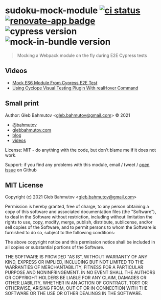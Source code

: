 # sudoku-mock-module [![ci status][ci image]][ci url] [![renovate-app badge][renovate-badge]][renovate-app] ![cypress version](https://img.shields.io/badge/cypress-9.5.3-brightgreen) ![mock-in-bundle version](https://img.shields.io/badge/mock--in--bundle-1.3.0-brightgreen)
> Mocking a Webpack module on the fly during E2E Cypress tests

## Videos

- [Mock ES6 Module From Cypress E2E Test](https://www.youtube.com/watch?v=RAFdYqRO2vI)
- [Using Cyclope Visual Testing Plugin With realHover Command](https://youtu.be/G5CtE_LBIno)

## Small print

Author: Gleb Bahmutov &lt;gleb.bahmutov@gmail.com&gt; &copy; 2021

- [@bahmutov](https://twitter.com/bahmutov)
- [glebbahmutov.com](https://glebbahmutov.com)
- [blog](https://glebbahmutov.com/blog)
- [videos](https://www.youtube.com/glebbahmutov)

License: MIT - do anything with the code, but don't blame me if it does not work.

Support: if you find any problems with this module, email / tweet /
[open issue](https://github.com/bahmutov/sudoku-mock-module/issues) on Github

## MIT License

Copyright (c) 2021 Gleb Bahmutov &lt;gleb.bahmutov@gmail.com&gt;

Permission is hereby granted, free of charge, to any person
obtaining a copy of this software and associated documentation
files (the "Software"), to deal in the Software without
restriction, including without limitation the rights to use,
copy, modify, merge, publish, distribute, sublicense, and/or sell
copies of the Software, and to permit persons to whom the
Software is furnished to do so, subject to the following
conditions:

The above copyright notice and this permission notice shall be
included in all copies or substantial portions of the Software.

THE SOFTWARE IS PROVIDED "AS IS", WITHOUT WARRANTY OF ANY KIND,
EXPRESS OR IMPLIED, INCLUDING BUT NOT LIMITED TO THE WARRANTIES
OF MERCHANTABILITY, FITNESS FOR A PARTICULAR PURPOSE AND
NONINFRINGEMENT. IN NO EVENT SHALL THE AUTHORS OR COPYRIGHT
HOLDERS BE LIABLE FOR ANY CLAIM, DAMAGES OR OTHER LIABILITY,
WHETHER IN AN ACTION OF CONTRACT, TORT OR OTHERWISE, ARISING
FROM, OUT OF OR IN CONNECTION WITH THE SOFTWARE OR THE USE OR
OTHER DEALINGS IN THE SOFTWARE.

[ci image]: https://github.com/bahmutov/sudoku-mock-module/workflows/main/badge.svg?branch=main
[ci url]: https://github.com/bahmutov/sudoku-mock-module/actions
[renovate-badge]: https://img.shields.io/badge/renovate-app-blue.svg
[renovate-app]: https://renovateapp.com/
